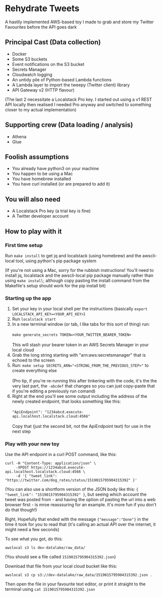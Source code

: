 # Rehydrate Tweets

A hastily implemented AWS-based toy I made to grab and store my Twitter Favourites before the API goes dark

## Principal Cast (Data collection)

* Docker
* Some S3 buckets
* Event notifications on the S3 bucket
* Secrets Manager
* Cloudwatch logging
* An untidy pile of Python-based Lambda functions
* A Lambda layer to import the tweepy (Twitter client) library
* API Gateway v2 (HTTP flavour)

(The last 2 necessitate a Localstack Pro key. I started out using a v1 REST API locally then realised I needed Pro anyway and switched to something closer to my actual implementation)

## Supporting crew (Data loading / analysis)

* Athena
* Glue

## Foolish assumptions

* You already have python3 on your machine
* You happen to be using a Mac
* You have homebrew installed
* You have curl installed (or are prepared to add it)

## You will also need

* A Localstack Pro key (a trial key is fine)
* A Twitter developer account

## How to play with it

### First time setup

Run `make install` to get jq and localstack (using homebrew) and the awscli-local tool, using python's pip package system

(If you're not using a Mac, sorry for the rubbish instructions! You'll need to install jq, localstack and the awscli-local pip package manually rather than using `make install`; although copy pasting the install command from the Makefile's setup should work for the pip install bit)

### Starting up the app

1. Set your key in your local shell per the instructions (basically `export LOCALSTACK_API_KEY=<YOUR_API_KEY>`)
1. Run `localstack start`
1. In a new terminal window (or tab, I like tabs for this sort of thing) run:<br><br>`make generate_secrets TOKEN=<YOUR_TWITTER_BEARER_TOKEN>`<br><br>This will stash your bearer token in an AWS Secrets Manager in your local cloud
1. Grab the long string starting with "arn:aws:secretsmanager" that is echoed to the screen
1. Run: `make setup SECRETS_ARN="<STRING_FROM_THE_PREVIOUS_STEP>"` to create everything else<br><br>(Pro tip, if you're re-running this after tinkering with the code, it's the the very last part, the `-abcdef` that changes so you can just copy-paste that if you're editing a previously run comand)
1. Right at the end you'll see some output including the address of the newly created endpoint, that looks something like this:<br><br>`"ApiEndpoint": "1234abcd.execute-api.localhost.localstack.cloud:4566"`<br><br>Copy that (just the second bit, not the ApiEndpoint text) for use in the next step

### Play with your new toy

Use the API endpoint in a curl POST command, like this:

```
curl -H "Content-Type: application/json" \
     -XPOST https://1234abcd.execute-api.localhost.localstack.cloud:4566 \
     -d '{ "tweet_link": "https://twitter.com/dog_rates/status/1519015795904315392" }'
```

(You can also use a shortform version of the JSON body like this: `{ "tweet_link": "1519015795904315392" }`, but seeing which account the tweet was posted from - and having the option of pasting the url into a web browser first - is mroe reasssuring for an example. It's more fun if you don't do that though!)

Right, Hopefully that ended with the message `{"message":"Done"}` in the time it took for you to read that (it's calling an actual API over the internet, it might need a few seconds)

To see what you got, do this:

`awslocal s3 ls dev-datalake/raw_data/`

(You should see a file called `1519015795904315392.json`)

Download that file from your local cloud bucket like this:

`awslocal s3 cp s3://dev-datalake/raw_data/1519015795904315392.json .`

Then open the file in your favourite text editor, or print it straight to the terminal using `cat 1519015795904315392.json`